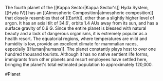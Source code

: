 The fourth planet of the <span class="political-bodies-places">[[Kappa Sector|Kappa Sector's]]</span> Hyda System, <span class="political-bodies-places">[[Hyda IV]]</span> has an <span class="miscellaneous">[[Atmospheric Composition|atmospheric composition]]</span> that closely resembles that of <span class="political-bodies-places">[[Earth]]</span>, other than a slightly higher level of argon.
It has an axial tilt of 34.6', orbits 1.4 AUs away from its sun, and has a surface gravity of 0.9 G.
Since the entire planet is blessed with natural beauty and a lack of dangerous organisms, it is extremely popular as a health resort.
The equatorial regions, where temperatures are mild and humidity is low, provide an excellent climate for mammalian races, especially <span class="races">[[Human|humans]]</span>.
The planet constantly plays host to over one hundred thousand tourists.
Although it has no native sentient life forms, immigrants from other planets and resort employees have settled here, bringing the planet's total estimated population to approximately 120,000.

#Planet